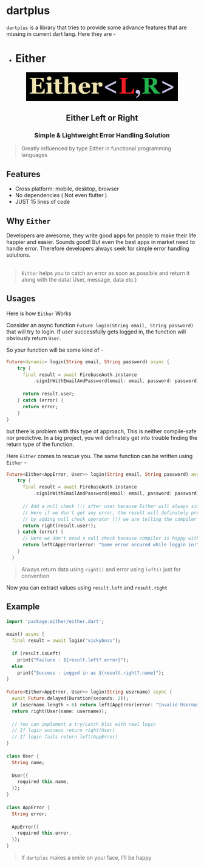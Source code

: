 <h1>dartplus</h1>

`dartplus` is a library that tries to provide some advance features that are missing in current dart lang. Here they are -

- <h1>Either</h1>

<p align="center">
  <img src="https://github.com/topperspal/dartplus/blob/main/logo/either_logo.png?raw=true" width="400px">
</p>
<h2 align="center">Either Left or Right</h2>
<h3 align="center">Simple & Lightweight Error Handling Solution</h3>

> Greatly influenced by type Either in functional programming languages

## Features

- Cross platform: mobile, desktop, browser
- No dependencies ( Not even flutter )
- JUST 15 lines of code

## Why `Either`

Developers are awesome, they write good apps for people to make their life happier and easier. Sounds good! But even the best apps in market need to handle error. Therefore developers always seek for simple error handling solutions.<br><br>

> `Either` helps you to catch an error as soon as possible and return it along with the data( User, message, data etc.)

## Usages

Here is how `Either` Works

Consider an async function `Future login(String email, String password)` that will try to login. If user successfully gets logged in, the function will obviously return `User`.

So your function will be some kind of -

```dart
Future<dynamic> login(String email, String password) async {
    try {
      final result = await FirebaseAuth.instance
          .signInWithEmailAndPassword(email: email, password: password);

      return result.user;
    } catch (error) {
      return error;
    }
}
```

but there is problem with this type of approach, This is neither compile-safe nor predictive. In a big project, you will definately get into trouble finding the return type of the function.

Here `Either` comes to rescue you. The same function can be written using `Either` -

```dart
Future<Either<AppError, User>> login(String email, String password) async {
    try {
      final result = await FirebaseAuth.instance
          .signInWithEmailAndPassword(email: email, password: password);

      // Add a null check (!) after user because Either will always single value either left() or right() and the second will be null
      // Here if we don't get any error, the result will definately provide user and user will not be null
      // by adding null check operator (!) we are telling the compiler that result.user is not null
      return right(result.user!);
    } catch (error) {
      // Here we don't need a null check because compiler is happy with new AppError Obj
      return left(AppError(error: "Some error occured while loggin in!"));
    }
  }

```

> Always return data using `right()` and error using `left()` just for convention

Now you can extract values using `result.left` and `result.right`

## Example

```dart
import 'package:either/either.dart';

main() async {
  final result = await login("vickyboss");

  if (result.isLeft)
    print("Failure : ${result.left?.error}");
  else
    print("Success : Logged in as ${result.right?.name}");
}

Future<Either<AppError, User>> login(String username) async {
  await Future.delayed(Duration(seconds: 2));
  if (username.length < 6) return left(AppError(error: "Invalid Username!"));
  return right(User(name: username));

  // You can implement a try/catch bloc with real login
  // If login success return right(User)
  // If login fails return left(AppError)
}

class User {
  String name;

  User({
    required this.name,
  });
}

class AppError {
  String error;

  AppError({
    required this.error,
  });
}

```

> If `dartplus` makes a smile on your face, I'll be happy
